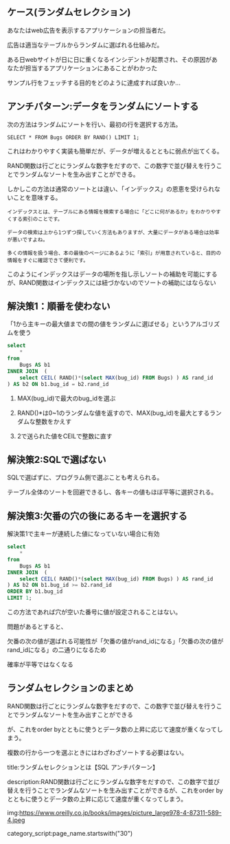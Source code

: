 
## ケース(ランダムセレクション)

あなたはweb広告を表示するアプリケーションの担当者だ。

広告は適当なテーブルからランダムに選ばれる仕組みだ。

ある日webサイトが日に日に重くなるインシデントが起票され、その原因があなたが担当するアプリケーションにあることがわかった

サンプル行をフェッチする目的をどのように達成すれば良いか...



## アンチパターン:データをランダムにソートする

次の方法はランダムにソートを行い、最初の行を選択する方法。

`
SELECT * FROM Bugs ORDER BY RAND() LIMIT 1;
`

これはわかりやすく実装も簡単だが、データが増えるとともに弱点が出てくる。

RAND関数は行ごとにランダムな数字をだすので、この数字で並び替えを行うことでランダムなソートを生み出すことができる。

しかしこの方法は通常のソートとは違い、「インデックス」の恩恵を受けられないことを意味する。

    インデックスとは、テーブルにある情報を検索する場合に「どこに何があるか」をわかりやすくする索引のことです。
    
    データの検索は上から1つずつ探していく方法もありますが、大量にデータがある場合は効率が悪いですよね。

    多くの情報を扱う場合、本の最後のページにあるように「索引」が用意されていると、目的の情報をすぐに確認できて便利です。

このようにインデックスはデータの場所を指し示しソートの補助を可能にするが、RAND関数はインデックスには紐づかないのでソートの補助にはならない


## 解決策1：順番を使わない

「1から主キーの最大値までの間の値をランダムに選ばせる」というアルゴリズムを使う

```sql
select
    *
from
    Bugs AS b1
INNER JOIN  (
    select CEIL( RAND()*(select MAX(bug_id) FROM Bugs) ) AS rand_id
) AS b2 ON b1.bug_id = b2.rand_id
```

1. MAX(bug_id)で最大のbug_idを選ぶ

2. RAND()*は0~1のランダムな値を返すので、MAX(bug_id)を最大とするランダムな整数をかえす

3. 2で送られた値をCEILで整数に直す



## 解決策2:SQLで選ばない

SQLで選ばずに、プログラム側で選ぶことも考えられる。

テーブル全体のソートを回避できるし、各キーの値もほぼ平等に選択される。


## 解決策3:欠番の穴の後にあるキーを選択する

解決策1で主キーが連続した値になっていない場合に有効

```sql
select
    *
from
    Bugs AS b1
INNER JOIN  (
    select CEIL( RAND()*(select MAX(bug_id) FROM Bugs) ) AS rand_id
) AS b2 ON b1.bug_id >= b2.rand_id
ORDER BY b1.bug_id
LIMIT 1;
```

この方法であれば穴が空いた番号に値が設定されることはない。

問題があるとすると、

欠番の次の値が選ばれる可能性が「欠番の値がrand_idになる」「欠番の次の値がrand_idになる」の二通りになるため

確率が平等ではなくなる



## ランダムセレクションのまとめ

RAND関数は行ごとにランダムな数字をだすので、この数字で並び替えを行うことでランダムなソートを生み出すことができる

が、これをorder byとともに使うとデータ数の上昇に応じて速度が重くなってしまう。

複数の行から一つを選ぶときにはわざわざソートする必要はない。








title:ランダムセレクションとは【SQL アンチパターン】

description:RAND関数は行ごとにランダムな数字をだすので、この数字で並び替えを行うことでランダムなソートを生み出すことができるが、これをorder byとともに使うとデータ数の上昇に応じて速度が重くなってしまう。


img:https://www.oreilly.co.jp/books/images/picture_large978-4-87311-589-4.jpeg

category_script:page_name.startswith("30")

